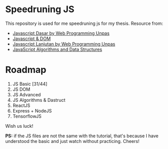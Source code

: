 # Speedruning JS

This repository is used for me speedruning js for my thesis. Resource from:

- [Javascript Dasar by Web Programming Unpas](https://www.youtube.com/watch?v=RUTV_5m4VeI&list=PLFIM0718LjIWXagluzROrA-iBY9eeUt4w&ab_channel=WebProgrammingUNPAS)
- [Javascript & DOM](https://www.youtube.com/watch?v=aT60R1cySLM&list=PLFIM0718LjIWB3YRoQbQh82ZewAGtE2-3&ab_channel=WebProgrammingUNPAS)
- [Javascript Lanjutan by Web Programming Unpas](https://www.youtube.com/watch?v=RwT41El778A&list=PLFIM0718LjIUGpY8wmE41W7rTJo_3Y46-&ab_channel=WebProgrammingUNPAS)
- [JavaScript Algorithms and Data Structures](https://www.youtube.com/watch?v=FYKmFJhWPNY&list=PLFIM0718LjIVjukchrw6BM8i-CrAH-4oY&ab_channel=WebProgrammingUNPAS)

# Roadmap

1. JS Basic [31/44]
2. JS DOM
3. JS Advanced
4. JS Algorithms & Dastruct
5. ReactJS
6. Express + NodeJS
7. TensorflowJS

Wish us luck!

**PS:** if the JS files are not the same with the tutorial, that's because I have understood the basic and just watch without practicing. Cheers!